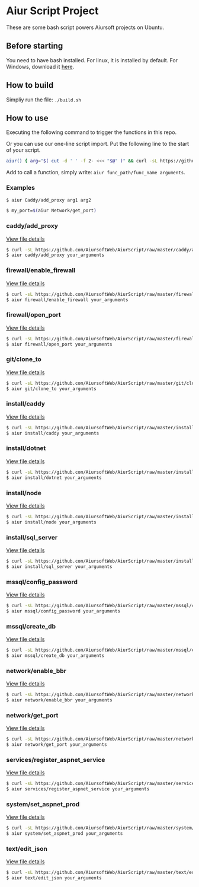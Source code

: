 
# Aiur Script Project

These are some bash script powers Aiursoft projects on Ubuntu.

## Before starting

You need to have bash installed. For linux, it is installed by default. For Windows, download it [here](https://git-scm.com).

## How to build

Simpliy run the file: `./build.sh`

## How to use

Executing the following command to trigger the functions in this repo.

Or you can use our one-line script import. Put the following line to the start of your script.

```bash
aiur() { arg="$( cut -d ' ' -f 2- <<< "$@" )" && curl -sL https://github.com/AiursoftWeb/AiurScript/raw/master/$1.sh | sudo bash -s $arg; }
```

Add to call a function, simply write: `aiur func_path/func_name arguments`.

### Examples

```bash
$ aiur Caddy/add_proxy arg1 arg2
```

```bash
$ my_port=$(aiur Network/get_port)
```
### caddy/add_proxy

[View file details](./caddy/add_proxy.sh)

```bash
$ curl -sL https://github.com/AiursoftWeb/AiurScript/raw/master/caddy/add_proxy.sh | sudo bash -s your_arguments
$ aiur caddy/add_proxy your_arguments
```

### firewall/enable_firewall

[View file details](./firewall/enable_firewall.sh)

```bash
$ curl -sL https://github.com/AiursoftWeb/AiurScript/raw/master/firewall/enable_firewall.sh | sudo bash -s your_arguments
$ aiur firewall/enable_firewall your_arguments
```

### firewall/open_port

[View file details](./firewall/open_port.sh)

```bash
$ curl -sL https://github.com/AiursoftWeb/AiurScript/raw/master/firewall/open_port.sh | sudo bash -s your_arguments
$ aiur firewall/open_port your_arguments
```

### git/clone_to

[View file details](./git/clone_to.sh)

```bash
$ curl -sL https://github.com/AiursoftWeb/AiurScript/raw/master/git/clone_to.sh | sudo bash -s your_arguments
$ aiur git/clone_to your_arguments
```

### install/caddy

[View file details](./install/caddy.sh)

```bash
$ curl -sL https://github.com/AiursoftWeb/AiurScript/raw/master/install/caddy.sh | sudo bash -s your_arguments
$ aiur install/caddy your_arguments
```

### install/dotnet

[View file details](./install/dotnet.sh)

```bash
$ curl -sL https://github.com/AiursoftWeb/AiurScript/raw/master/install/dotnet.sh | sudo bash -s your_arguments
$ aiur install/dotnet your_arguments
```

### install/node

[View file details](./install/node.sh)

```bash
$ curl -sL https://github.com/AiursoftWeb/AiurScript/raw/master/install/node.sh | sudo bash -s your_arguments
$ aiur install/node your_arguments
```

### install/sql_server

[View file details](./install/sql_server.sh)

```bash
$ curl -sL https://github.com/AiursoftWeb/AiurScript/raw/master/install/sql_server.sh | sudo bash -s your_arguments
$ aiur install/sql_server your_arguments
```

### mssql/config_password

[View file details](./mssql/config_password.sh)

```bash
$ curl -sL https://github.com/AiursoftWeb/AiurScript/raw/master/mssql/config_password.sh | sudo bash -s your_arguments
$ aiur mssql/config_password your_arguments
```

### mssql/create_db

[View file details](./mssql/create_db.sh)

```bash
$ curl -sL https://github.com/AiursoftWeb/AiurScript/raw/master/mssql/create_db.sh | sudo bash -s your_arguments
$ aiur mssql/create_db your_arguments
```

### network/enable_bbr

[View file details](./network/enable_bbr.sh)

```bash
$ curl -sL https://github.com/AiursoftWeb/AiurScript/raw/master/network/enable_bbr.sh | sudo bash -s your_arguments
$ aiur network/enable_bbr your_arguments
```

### network/get_port

[View file details](./network/get_port.sh)

```bash
$ curl -sL https://github.com/AiursoftWeb/AiurScript/raw/master/network/get_port.sh | sudo bash -s your_arguments
$ aiur network/get_port your_arguments
```

### services/register_aspnet_service

[View file details](./services/register_aspnet_service.sh)

```bash
$ curl -sL https://github.com/AiursoftWeb/AiurScript/raw/master/services/register_aspnet_service.sh | sudo bash -s your_arguments
$ aiur services/register_aspnet_service your_arguments
```

### system/set_aspnet_prod

[View file details](./system/set_aspnet_prod.sh)

```bash
$ curl -sL https://github.com/AiursoftWeb/AiurScript/raw/master/system/set_aspnet_prod.sh | sudo bash -s your_arguments
$ aiur system/set_aspnet_prod your_arguments
```

### text/edit_json

[View file details](./text/edit_json.sh)

```bash
$ curl -sL https://github.com/AiursoftWeb/AiurScript/raw/master/text/edit_json.sh | sudo bash -s your_arguments
$ aiur text/edit_json your_arguments
```

